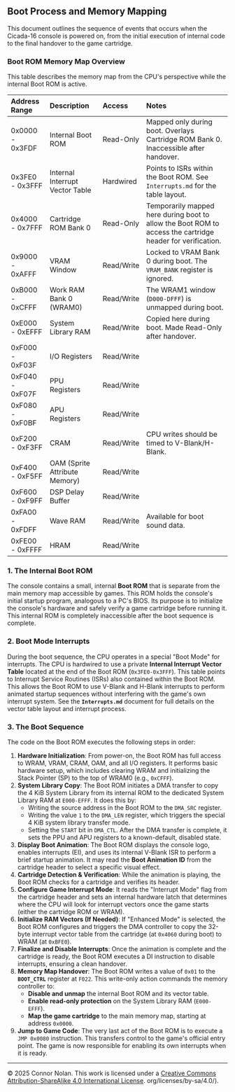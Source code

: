 ## **Boot Process and Memory Mapping**

This document outlines the sequence of events that occurs when the Cicada-16 console is powered on, from the initial execution of internal code to the final handover to the game cartridge.

### **Boot ROM Memory Map Overview**

This table describes the memory map from the CPU's perspective while the internal Boot ROM is active.

| Address Range   | Description                     | Access     | Notes                                                                                                      |
| :-------------- | :------------------------------ | :--------- | :--------------------------------------------------------------------------------------------------------- |
| 0x0000 - 0x3FDF | Internal Boot ROM               | Read-Only  | Mapped only during boot. Overlays Cartridge ROM Bank 0. Inaccessible after handover.                       |
| 0x3FE0 - 0x3FFF | Internal Interrupt Vector Table | Hardwired  | Points to ISRs within the Boot ROM. See `Interrupts.md` for the table layout.                              |
| 0x4000 - 0x7FFF | Cartridge ROM Bank 0            | Read-Only  | Temporarily mapped here during boot to allow the Boot ROM to access the cartridge header for verification. |
| 0x9000 - 0xAFFF | VRAM Window                     | Read/Write | Locked to VRAM Bank 0 during boot. The `VRAM_BANK` register is ignored.                                    |
| 0xB000 - 0xCFFF | Work RAM Bank 0 (WRAM0)         | Read/Write | The WRAM1 window (`D000-DFFF`) is unmapped during boot.                                                    |
| 0xE000 - 0xEFFF | System Library RAM              | Read/Write | Copied here during boot. Made Read-Only after handover.                                                    |
| 0xF000 - 0xF03F | I/O Registers                   | Read/Write |                                                                                                            |
| 0xF040 - 0xF07F | PPU Registers                   | Read/Write |                                                                                                            |
| 0xF080 - 0xF0BF | APU Registers                   | Read/Write |                                                                                                            |
| 0xF200 - 0xF3FF | CRAM                            | Read/Write | CPU writes should be timed to V-Blank/H-Blank.                                                             |
| 0xF400 - 0xF5FF | OAM (Sprite Attribute Memory)   | Read/Write |                                                                                                            |
| 0xF600 - 0xF9FF | DSP Delay Buffer                | Read/Write |                                                                                                            |
| 0xFA00 - 0xFDFF | Wave RAM                        | Read/Write | Available for boot sound data.                                                                             |
| 0xFE00 - 0xFFFF | HRAM                            | Read/Write |                                                                                                            |

###

### **1. The Internal Boot ROM**

The console contains a small, internal **Boot ROM** that is separate from the main memory map accessible by games. This ROM holds the console's initial startup program, analogous to a PC's BIOS. Its purpose is to initialize the console's hardware and safely verify a game cartridge before running it. This internal ROM is completely inaccessible after the boot sequence is complete.

### **2. Boot Mode Interrupts**

During the boot sequence, the CPU operates in a special "Boot Mode" for interrupts. The CPU is hardwired to use a private **Internal Interrupt Vector Table** located at the end of the Boot ROM (`0x3FE0-0x3FFF`). This table points to Interrupt Service Routines (ISRs) also contained within the Boot ROM. This allows the Boot ROM to use V-Blank and H-Blank interrupts to perform animated startup sequences without interfering with the game's own interrupt system. See the **`Interrupts.md`** document for full details on the vector table layout and interrupt process.

### **3. The Boot Sequence**

The code on the Boot ROM executes the following steps in order:

1. **Hardware Initialization**: From power-on, the Boot ROM has full access to WRAM, VRAM, CRAM, OAM, and all I/O registers. It performs basic hardware setup, which includes clearing WRAM and initializing the Stack Pointer (SP) to the top of WRAM0 (e.g., `0xCFFF`).
2. **System Library Copy**: The Boot ROM initiates a DMA transfer to copy the 4 KiB System Library from its internal ROM to the dedicated System Library RAM at `E000-EFFF`. It does this by:
   - Writing the source address in the Boot ROM to the `DMA_SRC` register.
   - Writing the value `1` to the `DMA_LEN` register, which triggers the special 4 KiB system library transfer mode.
   - Setting the `START` bit in `DMA_CTL`.
     After the DMA transfer is complete, it sets the PPU and APU registers to a known-default, disabled state.
3. **Display Boot Animation**: The Boot ROM displays the console logo, enables interrupts (EI), and uses its internal V-Blank ISR to perform a brief startup animation. It may read the **Boot Animation ID** from the cartridge header to select a specific visual effect.
4. **Cartridge Detection & Verification**: While the animation is playing, the Boot ROM checks for a cartridge and verifies its header.
5. **Configure Game Interrupt Mode**: It reads the "Interrupt Mode" flag from the cartridge header and sets an internal hardware latch that determines where the CPU will look for interrupt vectors once the game starts (either the cartridge ROM or WRAM).
6. **Initialize RAM Vectors (If Needed)**: If "Enhanced Mode" is selected, the Boot ROM configures and triggers the DMA controller to copy the 32-byte interrupt vector table from the cartridge (at `0x4060` during boot) to WRAM (at `0xBFE0`).
7. **Finalize and Disable Interrupts**: Once the animation is complete and the cartridge is ready, the Boot ROM executes a DI instruction to disable interrupts, ensuring a clean handover.
8. **Memory Map Handover**: The Boot ROM writes a value of `0x01` to the **`BOOT_CTRL`** register at `F022`. This write-only action commands the memory controller to:
   - **Disable and unmap** the internal Boot ROM and its vector table.
   - **Enable read-only protection** on the System Library RAM (`E000-EFFF`).
   - **Map the game cartridge** to the main memory map, starting at address `0x0000`.
9. **Jump to Game Code**: The very last act of the Boot ROM is to execute a `JMP 0x0080` instruction. This transfers control to the game's official entry point. The game is now responsible for enabling its own interrupts when it is ready.

---

© 2025 Connor Nolan. This work is licensed under a
[Creative Commons Attribution-ShareAlike 4.0 International License](http://creativecommons.org/licenses/by-sa/4.0/).
org/licenses/by-sa/4.0/).
